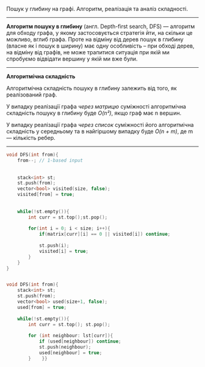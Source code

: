 Пошук у глибину на графі. Алгоритм, реалізація та аналіз складності.

---
__Алгоритм пошуку в глибину__ (англ. Depth-first search, DFS) — алгоритм для обходу
графа, у якому застосовується стратегія йти, на скільки це можливо, вглиб графа.
Проте на відміну від дерев пошук в глибину (власне як і пошук в ширину) має одну
особливість – при обході дерев, на відміну від графів, не може трапитися ситуація
при якій ми спробуємо відвідати вершину у якій ми вже були.

---

__Алгоритмічна складність__

Алгоритмічна складність пошуку в глибину залежить від того, як реалізований граф.

У випадку реалізації графа _через матрицю_ суміжності алгоритмічна складність пошуку в глибину буде _O(n²)_, якщо граф має n вершин.

У випадку реалізації графа _через список_ суміжності його алгоритмічна складність у середньому та в найгіршому випадку буде _O(n + m)_, де m — кількість ребер.


---
```c++
void DFS(int from){  
    from--; // 1-based input  
  
  
    stack<int> st;  
    st.push(from);  
    vector<bool> visited(size, false);  
    visited[from] = true;  
  
  
    while(!st.empty()){  
        int curr = st.top();st.pop();  
  
        for(int i = 0; i < size; i++){  
            if(matrix[curr][i] == 0 || visited[i]) continue;  
  
            st.push(i);  
            visited[i] = true;  
        }
    }
}


void DFS(int from){  
    stack<int> st;  
    st.push(from);  
    vector<bool> used(size+1, false);  
    used[from] = true;  
  
    while(!st.empty()){  
        int curr = st.top(); st.pop();  
  
        for (int neighbour: lst[curr]){  
            if (used[neighbour]) continue;  
            st.push(neighbour);  
            used[neighbour] = true;  
        }    }}
```